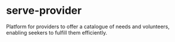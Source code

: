 # serve-provider
Platform for providers to offer a catalogue of needs and volunteers, enabling seekers to fulfill them efficiently.
